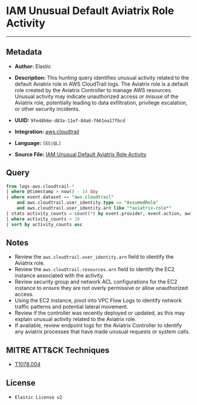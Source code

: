 # IAM Unusual Default Aviatrix Role Activity

---

## Metadata

- **Author:** Elastic
- **Description:** This hunting query identifies unusual activity related to the default Aviatrix role in AWS CloudTrail logs. The Aviatrix role is a default role created by the Aviatrix Controller to manage AWS resources. Unusual activity may indicate unauthorized access or misuse of the Aviatrix role, potentially leading to data exfiltration, privilege escalation, or other security incidents.

- **UUID:** `9fe48b6e-d83a-11ef-84a6-f661ea17fbcd`
- **Integration:** [aws.cloudtrail](https://docs.elastic.co/integrations/aws/cloudtrail)
- **Language:** `[ES|QL]`
- **Source File:** [IAM Unusual Default Aviatrix Role Activity](../queries/iam_unusual_default_aviatrix_role_activity.toml)

## Query

```sql
from logs-aws.cloudtrail-*
| where @timestamp > now() - 14 day
| where event.dataset == "aws.cloudtrail"
    and aws.cloudtrail.user_identity.type == "AssumedRole"
    and aws.cloudtrail.user_identity.arn like "*aviatrix-role*"
| stats activity_counts = count(*) by event.provider, event.action, aws.cloudtrail.user_identity.arn
| where activity_counts < 10
| sort by activity_counts asc
```

## Notes

- Review the `aws.cloudtrail.user_identity.arn` field to identify the Aviatrix role.
- Review the `aws.cloudtrail.resources.arn` field to identify the EC2 instance associated with the activity.
- Review security group and network ACL configurations for the EC2 instance to ensure they are not overly permissive or allow unauthorized access.
- Using the EC2 instance, pivot into VPC Flow Logs to identify network traffic patterns and potential lateral movement.
- Review if the controller was recently deployed or updated, as this may explain unusual activity related to the Aviatrix role.
- If available, review endpoint logs for the Aviatrix Controller to identify any aviatrix processes that have made unusual requests or system calls.

## MITRE ATT&CK Techniques

- [T1078.004](https://attack.mitre.org/techniques/T1078/004)

## License

- `Elastic License v2`
